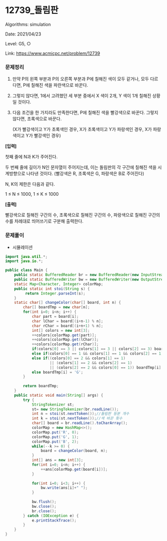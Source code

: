 # 12739_돌림판

Algorithms: simulation

Date: 2021/04/23

Level: G5, ○

Link: https://www.acmicpc.net/problem/12739

### 문제정리

1. 만약 P의 왼쪽 부분과 P의 오른쪽 부분과 P에 칠해진 색이 모두 같거나, 모두 다르다면, P에 칠해진 색을 파란색으로 바꾼다.
2. 그렇지 않다면, 1에서 고려했던 세 부분 중에서 X 색이 2개, Y 색이 1개 칠해진 상황일 것이다.
3. 다음 조건을 한 가지라도 만족한다면, P에 칠해진 색을 빨강색으로 바꾼다. 그렇지 않다면, 초록색으로 바꾼다.

    (X가 빨강색이고 Y가 초록색인 경우, X가 초록색이고 Y가 파랑색인 경우, X가 파랑색이고 Y가 빨강색인 경우)

**[입력]**

첫째 줄에 N과 K가 주어진다.

두 번째 줄에 길이가 N인 문자열이 주어지는데, 이는 돌림판의 각 구간에 칠해진 색을 시계방향으로 나타낸 것이다. (빨강색은 R, 초록색은 G, 파랑색은 B로 주어진다)

N, K의 제한은 다음과 같다.

1 ≤ N ≤ 1000, 1 ≤ K ≤ 1000

**[출력]**

빨강색으로 칠해진 구간의 수, 초록색으로 칠해진 구간의 수, 파랑색으로 칠해진 구간의 수를 차례대로 띄어쓰기로 구분해 출력한다.

### 문제풀이

- 시뮬레이션

```java
import java.util.*;
import java.io.*;

public class Main {
	public static BufferedReader br = new BufferedReader(new InputStreamReader(System.in));
	public static BufferedWriter bw = new BufferedWriter(new OutputStreamWriter(System.out));	
	static Map<Character, Integer> colorMap;
	public static int stoi(String s) {
		 return Integer.parseInt(s);
	}
	static char[] changeColor(char[] board, int n) {
		char[] boardTmp = new char[n];
		for(int i=0; i<n; i++) {
			char part = board[i];
			char lChar = board[(i+n-1) % n];
			char rChar = board[(i+n+1) % n];
			int[] colors = new int[3];
			++colors[colorMap.get(part)];
			++colors[colorMap.get(lChar)];
			++colors[colorMap.get(rChar)];
			if(colors[0] == 3 || colors[1] == 3 || colors[2] == 3) boardTmp[i] = 'B';
			else if(colors[0] == 1 && colors[1] == 1 && colors[2] == 1) boardTmp[i] = 'B';
			else if((colors[0] == 2 && colors[1] == 1) 
					|| (colors[1] == 2 && colors[2] == 1) 
					|| (colors[2] == 2 && colors[0] == 1)) boardTmp[i] = 'R';
			else boardTmp[i] = 'G';
		}
		
		return boardTmp;
	}
	public static void main(String[] args) {
		try {
			StringTokenizer st;
			st= new StringTokenizer(br.readLine());
			int n = stoi(st.nextToken());//돌림판 등분 개수
			int k = stoi(st.nextToken());//색 바꾼 횟수
			char[] board = br.readLine().toCharArray();
			colorMap = new HashMap<>();
			colorMap.put('R', 0);
			colorMap.put('G', 1);
			colorMap.put('B', 2);
			while(--k >= 0) {
				board = changeColor(board, n);
			}
			int[] ans = new int[3];
			for(int i=0; i<n; i++) {
				++ans[colorMap.get(board[i])];
			}
			
			for(int i=0; i<3; i++) {
				bw.write(ans[i]+" ");
			}
			
			bw.flush();
			bw.close();
			br.close();
		} catch (IOException e) {
			e.printStackTrace();
		}
	}
}
```